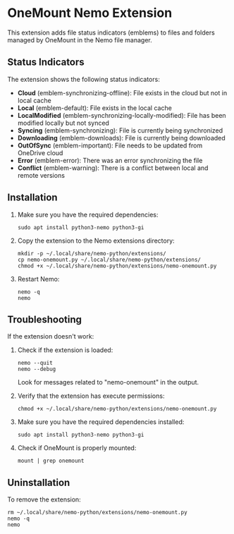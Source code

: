 # OneMount Nemo Extension

This extension adds file status indicators (emblems) to files and folders managed by OneMount in the Nemo file manager.

## Status Indicators

The extension shows the following status indicators:

- **Cloud** (emblem-synchronizing-offline): File exists in the cloud but not in local cache
- **Local** (emblem-default): File exists in the local cache
- **LocalModified** (emblem-synchronizing-locally-modified): File has been modified locally but not synced
- **Syncing** (emblem-synchronizing): File is currently being synchronized
- **Downloading** (emblem-downloads): File is currently being downloaded
- **OutOfSync** (emblem-important): File needs to be updated from OneDrive cloud
- **Error** (emblem-error): There was an error synchronizing the file
- **Conflict** (emblem-warning): There is a conflict between local and remote versions

## Installation

1. Make sure you have the required dependencies:
   ```
   sudo apt install python3-nemo python3-gi
   ```

2. Copy the extension to the Nemo extensions directory:
   ```
   mkdir -p ~/.local/share/nemo-python/extensions/
   cp nemo-onemount.py ~/.local/share/nemo-python/extensions/
   chmod +x ~/.local/share/nemo-python/extensions/nemo-onemount.py
   ```

3. Restart Nemo:
   ```
   nemo -q
   nemo
   ```

## Troubleshooting

If the extension doesn't work:

1. Check if the extension is loaded:
   ```
   nemo --quit
   nemo --debug
   ```
   Look for messages related to "nemo-onemount" in the output.

2. Verify that the extension has execute permissions:
   ```
   chmod +x ~/.local/share/nemo-python/extensions/nemo-onemount.py
   ```

3. Make sure you have the required dependencies installed:
   ```
   sudo apt install python3-nemo python3-gi
   ```

4. Check if OneMount is properly mounted:
   ```
   mount | grep onemount
   ```

## Uninstallation

To remove the extension:
```
rm ~/.local/share/nemo-python/extensions/nemo-onemount.py
nemo -q
nemo
```